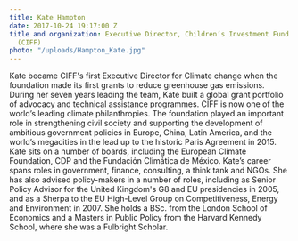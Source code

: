```yaml
---
title: Kate Hampton
date: 2017-10-24 19:17:00 Z
title and organization: Executive Director, Children’s Investment Fund Foundation
  (CIFF)
photo: "/uploads/Hampton_Kate.jpg"
---
```


Kate became CIFF's first Executive Director for Climate change when the foundation made its first grants to reduce greenhouse gas emissions. During her seven years leading the team, Kate built a global grant portfolio of advocacy and technical assistance programmes. CIFF is now one of the world’s leading climate philanthropies. The foundation played an important role in strengthening civil society and supporting the development of ambitious government policies in Europe, China, Latin America, and the world’s megacities in the lead up to the historic Paris Agreement in 2015. Kate sits on a number of boards, including the European Climate Foundation, CDP and the Fundaciόn Climática de México. Kate’s career spans roles in government, finance, consulting, a think tank and NGOs. She has also advised policy-makers in a number of roles, including as Senior Policy Advisor for the United Kingdom's G8 and EU presidencies in 2005, and as a Sherpa to the EU High-Level Group on Competitiveness, Energy and Environment in 2007. She holds a BSc. from the London School of Economics and a Masters in Public Policy from the Harvard Kennedy School, where she was a Fulbright Scholar.